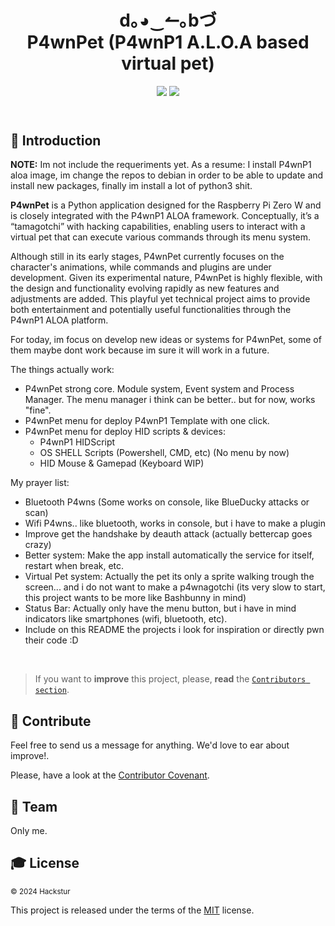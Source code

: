 <!------------------- HEADER SECTION -------------------------->
<header>
 <h1 align="center"><strong> d｡◕‿↼｡bづ </strong><br/>P4wnPet (P4wnP1 A.L.O.A based virtual pet)</h1>
  <!-- BADGET BUTTONS -->
<p align="center">
  <img src="https://img.shields.io/badge/Status-Development-lightgray.svg?style=flat" />
  <img src="https://img.shields.io/badge/License-MIT-blue.svg?style=flat" />
 </p>
</header>
<p></p> <!-- BLANK PARAGRAPH TO FIX HTML HEADER IN GITHUB PAGES TEMPLATE -->
<!------------------- END OF HEADER SECTION -------------------->

<!-- INTRODUCTION -->

## 💬 Introduction  

**NOTE:** Im not include the requeriments yet. As a resume: I install P4wnP1 aloa image, im change the repos to debian in order to be able to update and install new packages, finally im install a lot of python3 shit.

**P4wnPet** is a Python application designed for the Raspberry Pi Zero W and is closely integrated with the P4wnP1 ALOA framework. Conceptually, it’s a “tamagotchi” with hacking capabilities, enabling users to interact with a virtual pet that can execute various commands through its menu system.

Although still in its early stages, P4wnPet currently focuses on the character's animations, while commands and plugins are under development. Given its experimental nature, P4wnPet is highly flexible, with the design and functionality evolving rapidly as new features and adjustments are added. This playful yet technical project aims to provide both entertainment and potentially useful functionalities through the P4wnP1 ALOA platform.

For today, im focus on develop new ideas or systems for P4wnPet, some of them maybe dont work because im sure it will work in a future.

The things actually work:

- P4wnPet strong core. Module system, Event system and Process Manager. The menu manager i think can be better.. but for now, works "fine".
- P4wnPet menu for deploy P4wnP1 Template with one click.
- P4wnPet menu for deploy HID scripts & devices:
  - P4wnP1 HIDScript
  - OS SHELL Scripts (Powershell, CMD, etc) (No menu by now)
  - HID Mouse & Gamepad (Keyboard WIP)


My prayer list:
- Bluetooth P4wns (Some works on console, like BlueDucky attacks or scan)
- Wifi P4wns.. like bluetooth, works in console, but i have to make a plugin
- Improve get the handshake by deauth attack (actually bettercap goes crazy)
- Better system: Make the app install automatically the service for itself, restart when break, etc.
- Virtual Pet system: Actually the pet its only a sprite walking trough the screen... and i do not want to make a p4wnagotchi (its very slow to start, this project wants to be more like Bashbunny in mind)
- Status Bar: Actually only have the menu button, but i have in mind indicators like smartphones (wifi, bluetooth, etc). 
- Include on this README the projects i look for inspiration or directly pwn their code :D

<br/>



> If you want to **improve** this project, please, **read** the [`Contributors section`](#-contribute).


## 💎 Contribute
Feel free to send us a message for anything. We'd love to ear about improve!.

Please, have a look at the [Contributor Covenant][contributor covenant].

<!-- TEAM -->

## 🏀 Team  
Only me.

<!-- LICENSE -->
## 🎓 License  
<sub> © 2024 Hackstur </sub>  

This project is released under the terms of the [MIT][license file] license.

<!------------ RELATIVE LINKS ----------->

[license file]: LICENSE  
[contributor covenant]: https://www.contributor-covenant.org/version/1/4/code-of-conduct.htm  
